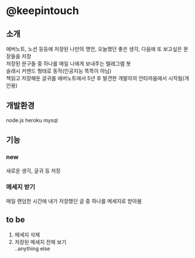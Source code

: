 # @keepintouch
## 소개
에버노트, 노션 등등에 저장된 나만의 명언, 오늘했던 좋은 생각, 다음에 또 보고싶은 문장들을 저장<br> 저장된 문구들 중 하나를 매일 나에게 보내주는 텔레그램 봇<br> 
슬래시 커멘드 형태로 동작(인공지능 똑똑이 아님)<br>
책읽고 저장해둔 글귀를 에버노트에서 5년 후 발견한 개발자의 안타까움에서 시작됨(개인용)
## 개발환경
node.js
heroku
mysql
## 기능
### new 
새로운 생각, 글귀 등 저장
### 메세지 받기 
매일 랜덤한 시간에 내가 저장했던 글 중 하나를 메세지로 받아봄
## to be
1. 메세지 삭제
2. 저장된 메세지 전체 보기<br>
..anything else